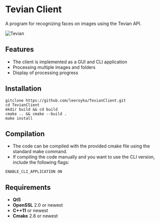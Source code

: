Tevian Client
===

A program for recognizing faces on images using the Tevian API.

![Tevian](https://i.imgur.com/zbbVRtL.png)

Features
------
- The client is implemented as a GUI and CLI application
- Processing multiple images and folders
- Display of processing progress

Installation
------
    gitclone https://github.com/leeroyka/TevianClient.git
    cd TevianClient
    mkdir build && cd build
    cmake .. && cmake --build .
    make install
	
Compilation
------	
- The code can be compiled with the provided cmake file using the standard make command.
- If compiling the code manually and you want to use the CLI version, include the following flags:
```
ENABLE_CLI_APPLICATION ON
```

Requirements
------
- **Qt5**
- **OpenSSL** 2.0 or newest
- **C++11** or newest
- **Cmake** 2.8 or newest
